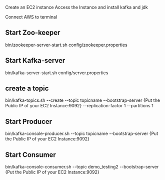 Create an EC2 instance
Access the Instance and install kafka and jdk

Connect AWS to terminal

Start Zoo-keeper
---------------------------------------------------------
bin/zookeeper-server-start.sh config/zookeeper.properties

Start Kafka-server
---------------------------------------------------------
bin/kafka-server-start.sh config/server.properties

create a topic
---------------------------------------------------------
bin/kafka-topics.sh --create --topic topicname --bootstrap-server {Put the Public IP of your EC2 Instance:9092} --replication-factor 1 --partitions 1

Start Producer
---------------------------------------------------------
bin/kafka-console-producer.sh --topic topicname --bootstrap-server {Put the Public IP of your EC2 Instance:9092}

Start Consumer
---------------------------------------------------------
bin/kafka-console-consumer.sh --topic demo_testing2 --bootstrap-server {Put the Public IP of your EC2 Instance:9092}
